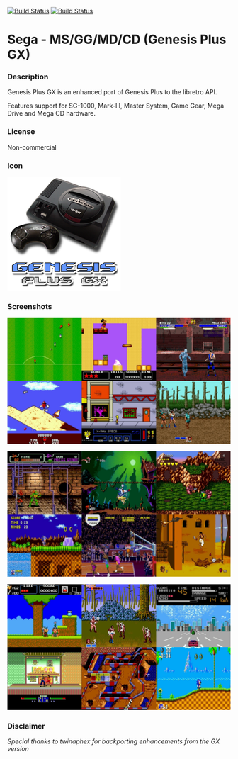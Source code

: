[![Build Status](https://travis-ci.org/kodi-game/game.libretro.genplus.svg?branch=master)](https://travis-ci.org/kodi-game/game.libretro.genplus)
[![Build Status](https://ci.appveyor.com/api/projects/status/github/kodi-game/game.libretro.genplus?svg=true)](https://ci.appveyor.com/project/kodi-game/game-libretro-genplus)

# Sega - MS/GG/MD/CD (Genesis Plus GX)

### Description
Genesis Plus GX is an enhanced port of Genesis Plus to the libretro API.

Features support for SG-1000, Mark-III, Master System, Game Gear, Mega Drive and Mega CD hardware.

### License
Non-commercial

### Icon

![Icon](game.libretro.genplus/resources/icon.png)

### Screenshots

![Screenshot](game.libretro.genplus/resources/screenshot-01.jpg)

![Screenshot](game.libretro.genplus/resources/screenshot-02.jpg)

![Screenshot](game.libretro.genplus/resources/screenshot-03.jpg)


### Disclaimer

*Special thanks to twinaphex for backporting enhancements from the GX version*

